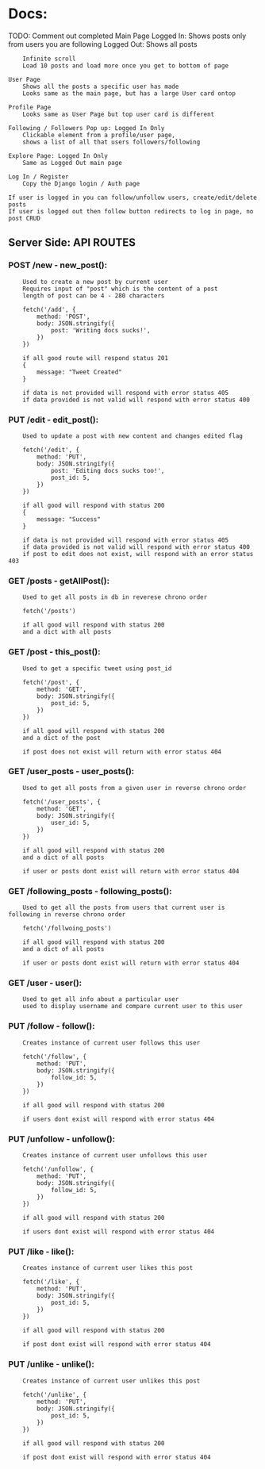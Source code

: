 # Docs:

TODO: Comment out completed
    <!-- Page is same if logged in or out, only some elements change -->
    Main Page
        Logged In: Shows posts only from users you are following
        Logged Out: Shows all posts

        Infinite scroll
        Load 10 posts and load more once you get to bottom of page

    User Page
        Shows all the posts a specific user has made
        Looks same as the main page, but has a large User card ontop

    Profile Page
        Looks same as User Page but top user card is different

    Following / Followers Pop up: Logged In Only
        Clickable element from a profile/user page,
        shows a list of all that users followers/following

    Explore Page: Logged In Only
        Same as Logged Out main page

    Log In / Register 
        Copy the Django login / Auth page

    If user is logged in you can follow/unfollow users, create/edit/delete posts
    If user is logged out then follow button redirects to log in page, no post CRUD



## Server Side: API ROUTES
### POST /new - new_post():
        Used to create a new post by current user
        Requires input of "post" which is the content of a post
        length of post can be 4 - 280 characters
        
        fetch('/add', {
            method: 'POST',
            body: JSON.stringify({
                post: 'Writing docs sucks!',
            })
        })

        if all good route will respond status 201
        {
            message: "Tweet Created"
        }

        if data is not provided will respond with error status 405
        if data provided is not valid will respond with error status 400
    
### PUT /edit - edit_post():
        Used to update a post with new content and changes edited flag

        fetch('/edit', {
            method: 'PUT',
            body: JSON.stringify({
                post: 'Editing docs sucks too!',
                post_id: 5,
            })
        })

        if all good will respond with status 200
        {
            message: "Success"
        }

        if data is not provided will respond with error status 405
        if data provided is not valid will respond with error status 400
        if post to edit does not exist, will respond with an error status 403

### GET /posts - getAllPost():
        Used to get all posts in db in reverese chrono order

        fetch('/posts')

        if all good will respond with status 200
        and a dict with all posts

### GET /post - this_post(): 
        Used to get a specific tweet using post_id

        fetch('/post', {
            method: 'GET',
            body: JSON.stringify({
                post_id: 5,
            })
        })

        if all good will respond with status 200
        and a dict of the post

        if post does not exist will return with error status 404

### GET /user_posts - user_posts():
        Used to get all posts from a given user in reverse chrono order

        fetch('/user_posts', {
            method: 'GET',
            body: JSON.stringify({
                user_id: 5,
            })
        })

        if all good will respond with status 200
        and a dict of all posts

        if user or posts dont exist will return with error status 404

### GET /following_posts - following_posts():
        Used to get all the posts from users that current user is following in reverse chrono order

        fetch('/follwoing_posts')

        if all good will respond with status 200
        and a dict of all posts

        if user or posts dont exist will return with error status 404

### GET /user - user():
        Used to get all info about a particular user
        used to display username and compare current user to this user

### PUT /follow - follow():
        Creates instance of current user follows this user

        fetch('/follow', {
            method: 'PUT',
            body: JSON.stringify({
                follow_id: 5,
            })
        })

        if all good will respond with status 200

        if users dont exist will respond with error status 404

### PUT /unfollow - unfollow():
        Creates instance of current user unfollows this user

        fetch('/unfollow', {
            method: 'PUT',
            body: JSON.stringify({
                follow_id: 5,
            })
        })

        if all good will respond with status 200

        if users dont exist will respond with error status 404

### PUT /like - like():
        Creates instance of current user likes this post

        fetch('/like', {
            method: 'PUT',
            body: JSON.stringify({
                post_id: 5,
            })
        })

        if all good will respond with status 200

        if post dont exist will respond with error status 404

### PUT /unlike - unlike():
        Creates instance of current user unlikes this post

        fetch('/unlike', {
            method: 'PUT',
            body: JSON.stringify({
                post_id: 5,
            })
        })

        if all good will respond with status 200

        if post dont exist will respond with error status 404